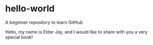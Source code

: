 # hello-world
A beginner repository to learn GitHub

Hello, my name is Elder Jay, and I would like to share with you a very special book!
